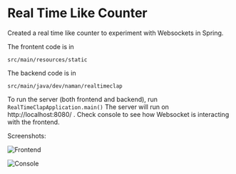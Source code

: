 # Real Time Like Counter

Created a real time like counter to experiment with
Websockets in Spring. 

The frontent code is in
```aidl
src/main/resources/static
```

The backend code is in
```aidl
src/main/java/dev/naman/realtimeclap
```

To run the server (both frontend and backend), run
`RealTimeClapApplication.main()`
The server will run on http://localhost:8080/ . Check
console to see how Websocket is interacting with the
frontend.

Screenshots:


![Frontend](https://i.imgur.com/NY0tteh.png)

![Console](https://i.imgur.com/ZqE5FyC.png)